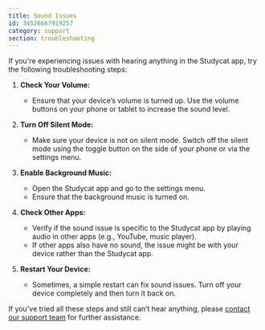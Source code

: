 ```yaml
---
title: Sound Issues
id: 34526667919257
category: support 
section: troubleshooting
---
```

If you're experiencing issues with hearing anything in the Studycat app, try the following troubleshooting steps:


1. **Check Your Volume:**


	* Ensure that your device’s volume is turned up. Use the volume buttons on your phone or tablet to increase the sound level.
2. **Turn Off Silent Mode:**


	* Make sure your device is not on silent mode. Switch off the silent mode using the toggle button on the side of your phone or via the settings menu.
3. **Enable Background Music:**


	* Open the Studycat app and go to the settings menu.
	* Ensure that the background music is turned on.
4. **Check Other Apps:**


	* Verify if the sound issue is specific to the Studycat app by playing audio in other apps (e.g., YouTube, music player).
	* If other apps also have no sound, the issue might be with your device rather than the Studycat app.
5. **Restart Your Device:**


	* Sometimes, a simple restart can fix sound issues. Turn off your device completely and then turn it back on.


If you've tried all these steps and still can’t hear anything, please [contact our support team](https://help.studycat.com/hc/en-us/requests/new) for further assistance.

